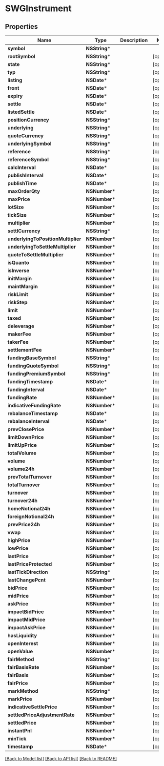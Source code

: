 # SWGInstrument

## Properties
Name | Type | Description | Notes
------------ | ------------- | ------------- | -------------
**symbol** | **NSString*** |  | 
**rootSymbol** | **NSString*** |  | [optional] 
**state** | **NSString*** |  | [optional] 
**typ** | **NSString*** |  | [optional] 
**listing** | **NSDate*** |  | [optional] 
**front** | **NSDate*** |  | [optional] 
**expiry** | **NSDate*** |  | [optional] 
**settle** | **NSDate*** |  | [optional] 
**listedSettle** | **NSDate*** |  | [optional] 
**positionCurrency** | **NSString*** |  | [optional] 
**underlying** | **NSString*** |  | [optional] 
**quoteCurrency** | **NSString*** |  | [optional] 
**underlyingSymbol** | **NSString*** |  | [optional] 
**reference** | **NSString*** |  | [optional] 
**referenceSymbol** | **NSString*** |  | [optional] 
**calcInterval** | **NSDate*** |  | [optional] 
**publishInterval** | **NSDate*** |  | [optional] 
**publishTime** | **NSDate*** |  | [optional] 
**maxOrderQty** | **NSNumber*** |  | [optional] 
**maxPrice** | **NSNumber*** |  | [optional] 
**lotSize** | **NSNumber*** |  | [optional] 
**tickSize** | **NSNumber*** |  | [optional] 
**multiplier** | **NSNumber*** |  | [optional] 
**settlCurrency** | **NSString*** |  | [optional] 
**underlyingToPositionMultiplier** | **NSNumber*** |  | [optional] 
**underlyingToSettleMultiplier** | **NSNumber*** |  | [optional] 
**quoteToSettleMultiplier** | **NSNumber*** |  | [optional] 
**isQuanto** | **NSNumber*** |  | [optional] 
**isInverse** | **NSNumber*** |  | [optional] 
**initMargin** | **NSNumber*** |  | [optional] 
**maintMargin** | **NSNumber*** |  | [optional] 
**riskLimit** | **NSNumber*** |  | [optional] 
**riskStep** | **NSNumber*** |  | [optional] 
**limit** | **NSNumber*** |  | [optional] 
**taxed** | **NSNumber*** |  | [optional] 
**deleverage** | **NSNumber*** |  | [optional] 
**makerFee** | **NSNumber*** |  | [optional] 
**takerFee** | **NSNumber*** |  | [optional] 
**settlementFee** | **NSNumber*** |  | [optional] 
**fundingBaseSymbol** | **NSString*** |  | [optional] 
**fundingQuoteSymbol** | **NSString*** |  | [optional] 
**fundingPremiumSymbol** | **NSString*** |  | [optional] 
**fundingTimestamp** | **NSDate*** |  | [optional] 
**fundingInterval** | **NSDate*** |  | [optional] 
**fundingRate** | **NSNumber*** |  | [optional] 
**indicativeFundingRate** | **NSNumber*** |  | [optional] 
**rebalanceTimestamp** | **NSDate*** |  | [optional] 
**rebalanceInterval** | **NSDate*** |  | [optional] 
**prevClosePrice** | **NSNumber*** |  | [optional] 
**limitDownPrice** | **NSNumber*** |  | [optional] 
**limitUpPrice** | **NSNumber*** |  | [optional] 
**totalVolume** | **NSNumber*** |  | [optional] 
**volume** | **NSNumber*** |  | [optional] 
**volume24h** | **NSNumber*** |  | [optional] 
**prevTotalTurnover** | **NSNumber*** |  | [optional] 
**totalTurnover** | **NSNumber*** |  | [optional] 
**turnover** | **NSNumber*** |  | [optional] 
**turnover24h** | **NSNumber*** |  | [optional] 
**homeNotional24h** | **NSNumber*** |  | [optional] 
**foreignNotional24h** | **NSNumber*** |  | [optional] 
**prevPrice24h** | **NSNumber*** |  | [optional] 
**vwap** | **NSNumber*** |  | [optional] 
**highPrice** | **NSNumber*** |  | [optional] 
**lowPrice** | **NSNumber*** |  | [optional] 
**lastPrice** | **NSNumber*** |  | [optional] 
**lastPriceProtected** | **NSNumber*** |  | [optional] 
**lastTickDirection** | **NSString*** |  | [optional] 
**lastChangePcnt** | **NSNumber*** |  | [optional] 
**bidPrice** | **NSNumber*** |  | [optional] 
**midPrice** | **NSNumber*** |  | [optional] 
**askPrice** | **NSNumber*** |  | [optional] 
**impactBidPrice** | **NSNumber*** |  | [optional] 
**impactMidPrice** | **NSNumber*** |  | [optional] 
**impactAskPrice** | **NSNumber*** |  | [optional] 
**hasLiquidity** | **NSNumber*** |  | [optional] 
**openInterest** | **NSNumber*** |  | [optional] 
**openValue** | **NSNumber*** |  | [optional] 
**fairMethod** | **NSString*** |  | [optional] 
**fairBasisRate** | **NSNumber*** |  | [optional] 
**fairBasis** | **NSNumber*** |  | [optional] 
**fairPrice** | **NSNumber*** |  | [optional] 
**markMethod** | **NSString*** |  | [optional] 
**markPrice** | **NSNumber*** |  | [optional] 
**indicativeSettlePrice** | **NSNumber*** |  | [optional] 
**settledPriceAdjustmentRate** | **NSNumber*** |  | [optional] 
**settledPrice** | **NSNumber*** |  | [optional] 
**instantPnl** | **NSNumber*** |  | [optional] 
**minTick** | **NSNumber*** |  | [optional] 
**timestamp** | **NSDate*** |  | [optional] 

[[Back to Model list]](../README.md#documentation-for-models) [[Back to API list]](../README.md#documentation-for-api-endpoints) [[Back to README]](../README.md)


